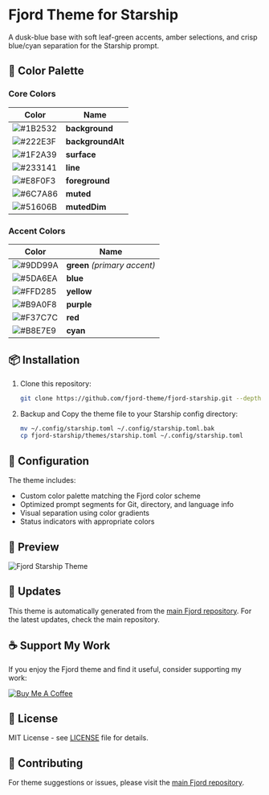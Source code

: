 # Fjord Theme for Starship

A dusk-blue base with soft leaf-green accents, amber selections, and crisp blue/cyan separation for the Starship prompt.

## 🎨 Color Palette

### Core Colors

| Color                                                     | Name              |
| --------------------------------------------------------- | ----------------- |
| ![#1B2532](https://img.shields.io/badge/%231B2532-1B2532) | **background**    |
| ![#222E3F](https://img.shields.io/badge/%23222E3F-222E3F) | **backgroundAlt** |
| ![#1F2A39](https://img.shields.io/badge/%231F2A39-1F2A39) | **surface**       |
| ![#233141](https://img.shields.io/badge/%23233141-233141) | **line**          |
| ![#E8F0F3](https://img.shields.io/badge/%23E8F0F3-E8F0F3) | **foreground**    |
| ![#6C7A86](https://img.shields.io/badge/%236C7A86-6C7A86) | **muted**         |
| ![#51606B](https://img.shields.io/badge/%2351606B-51606B) | **mutedDim**      |

### Accent Colors

| Color                                                     | Name                         |
| --------------------------------------------------------- | ---------------------------- |
| ![#9DD99A](https://img.shields.io/badge/%239DD99A-9DD99A) | **green** _(primary accent)_ |
| ![#5DA6EA](https://img.shields.io/badge/%235DA6EA-5DA6EA) | **blue**                     |
| ![#FFD285](https://img.shields.io/badge/%23FFD285-FFD285) | **yellow**                   |
| ![#B9A0F8](https://img.shields.io/badge/%23B9A0F8-B9A0F8) | **purple**                   |
| ![#F37C7C](https://img.shields.io/badge/%23F37C7C-F37C7C) | **red**                      |
| ![#B8E7E9](https://img.shields.io/badge/%23B8E7E9-B8E7E9) | **cyan**                     |

## 📦 Installation

1. Clone this repository:

   ```bash
   git clone https://github.com/fjord-theme/fjord-starship.git --depth 1
   ```

2. Backup and Copy the theme file to your Starship config directory:

   ```bash
   mv ~/.config/starship.toml ~/.config/starship.toml.bak
   cp fjord-starship/themes/starship.toml ~/.config/starship.toml
   ```

## 🔧 Configuration

The theme includes:

- Custom color palette matching the Fjord color scheme
- Optimized prompt segments for Git, directory, and language info
- Visual separation using color gradients
- Status indicators with appropriate colors

## 📸 Preview

![Fjord Starship Theme](https://raw.githubusercontent.com/fjord-theme/fjord/main/docs/images/colortest.png)

## 🔄 Updates

This theme is automatically generated from the [main Fjord repository](https://github.com/fjord-theme/fjord). For the latest updates, check the main repository.

## ☕ Support My Work

If you enjoy the Fjord theme and find it useful, consider supporting my work:

[![Buy Me A Coffee](https://img.shields.io/badge/Buy%20Me%20A%20Coffee-FFDD00?style=for-the-badge&logo=buy-me-a-coffee&logoColor=black)](https://buymeacoffee.com/jshuntley)

## 📄 License

MIT License - see [LICENSE](LICENSE) file for details.

## 🤝 Contributing

For theme suggestions or issues, please visit the [main Fjord repository](https://github.com/fjord-theme/fjord).

